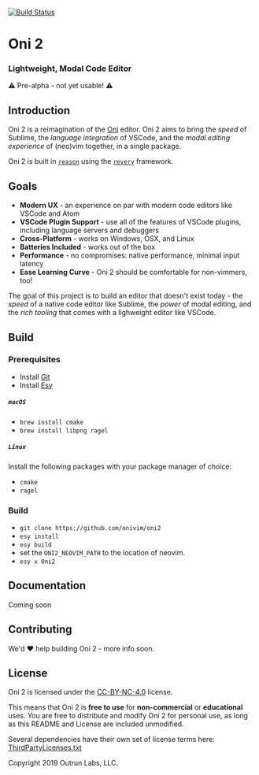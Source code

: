 [![Build Status](https://dev.azure.com/onivim/oni2/_apis/build/status/onivim.oni2?branchName=master)](https://dev.azure.com/onivim/oni2/_build/latest?definitionId=1?branchName=master)

# Oni 2

### Lightweight, Modal Code Editor

:warning: Pre-alpha - not yet usable! :warning: 

## Introduction

Oni 2 is a reimagination of the [Oni](https://onivim.io) editor. Oni 2 aims to bring the _speed_ of Sublime, the _language integration_ of VSCode, and the _modal editing experience_ of (neo)vim together, in a single package.

Oni 2 is built in [`reason`](https://reasonml.github.io) using the [`revery`](https://github.com/revery-ui/revery) framework.

## Goals

- __Modern UX__ - an experience on par with modern code editors like VSCode and Atom
- __VSCode Plugin Support__ - use all of the features of VSCode plugins, including language servers and debuggers
- __Cross-Platform__ - works on Windows, OSX, and Linux
- __Batteries Included__ - works out of the box
- __Performance__ - no compromises: native performance, minimal input latency
- __Ease Learning Curve__ - Oni 2 should be comfortable for non-vimmers, too!

The goal of this project is to build an editor that doesn't exist today - the _speed_ of a native code editor like Sublime, the _power_ of modal editing, and the _rich tooling_ that comes with a lighweight editor like VSCode.

## Build

### Prerequisites

- Install [Git](https://git-scm.com/)
- Install [Esy](https://esy.sh)

##### `macOS`

- `brew install cmake`
- `brew install libpng ragel`

##### `Linux`

Install the following packages with your package manager of choice:
- `cmake`
- `ragel`

### Build

- `git clone https://github.com/onivim/oni2`
- `esy install`
- `esy build`
- set the `ONI2_NEOVIM_PATH` to the location of neovim.
- `esy x Oni2`

## Documentation

Coming soon

## Contributing

We'd :heart: help building Oni 2 - more info soon.

## License

Oni 2 is licensed under the [CC-BY-NC-4.0](https://creativecommons.org/licenses/by-nc/4.0/legalcode) license.

This means that Oni 2 is __free to use__ for __non-commercial__ or __educational__ uses. You are free to distribute and modify Oni 2 for personal use, as long as this README and License are included unmodified.

Several dependencies have their own set of license terms here: [ThirdPartyLicenses.txt](ThirdPartyLicenses.txt)

Copyright 2019 Outrun Labs, LLC.
